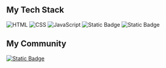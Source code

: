 <h2>My Tech Stack</h2>
<p>
  <img alt="HTML" src="https://img.shields.io/badge/HTML-%23ffffff?style=flat-square&logo=html5&logoColor=%23E34F26" position:>
  <img alt="CSS" src="https://img.shields.io/badge/CSS-%23ffffff?style=flat-square&logo=css&logoColor=%23663399">
  <img alt="JavaScript" src="https://img.shields.io/badge/JavaScript-%23ffffff?style=flat-square&logo=javascript&logoColor=%23F7DF1E">
  <img alt="Static Badge" src="https://img.shields.io/badge/Python-%23ffffff?style=flat-square&logo=python&logoColor=%233776AB">
  <img alt="Static Badge" src="https://img.shields.io/badge/C-%23ffffff?style=flat-square&logo=c&logoColor=%23A8B9CC">
</p>
<h2>My Community</h2>
<p>
  <a href="https://youtube.com/@dok-0727?si=yvRh6_Mbwh75F2K7" target="_blank"><img alt="Static Badge" src="https://img.shields.io/badge/YouTube-%23ffffff?style=flat-square&logo=YouTube&logoColor=%23FF0000&link=https%3A%2F%2Fyoutube.com%2F%40dok-0727%3Fsi%3DeDdOaDilmjkXi2lh">
</p>

